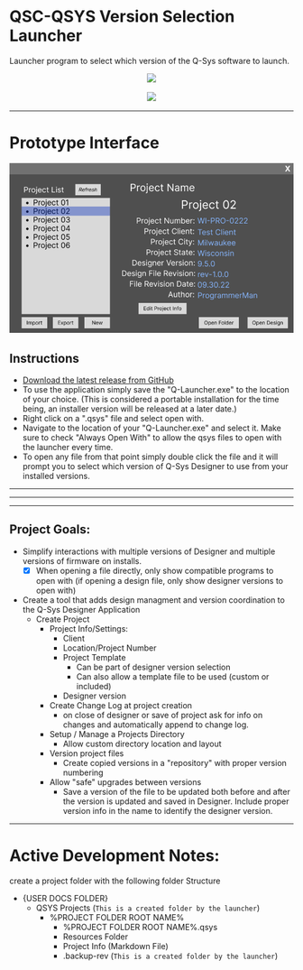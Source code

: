 # QSC-QSYS Version Selection Launcher
 Launcher program to select which version of the Q-Sys software to launch.
<!--
![screenshot](https://github.com/mckay115/QSC-QSYS-Launcher/blob/main/screenshots/icon.png?raw=true)
 -->
 <p align="center">
  <img src="https://github.com/mckay115/QSC-QSYS-Launcher/blob/main/screenshots/icon-small.png?raw=true" />
</p>

 
 <!--
![screenshot](https://raw.githubusercontent.com/mckay115/QSC-QSYS-Launcher/main/screenshots/choice2.png?token=ABXNU2J4JIVAESPW6NSTDMLBQU3ES)
-->

<p align="center">
  <img src="https://raw.githubusercontent.com/mckay115/QSC-QSYS-Launcher/main/screenshots/choice2.png?token=ABXNU2J4JIVAESPW6NSTDMLBQU3ES" />
</p>

---

# Prototype Interface

![screenshot](/screenshots/conceptProjectLaunchWindow.png)


## Instructions

- [Download the latest release from GitHub](https://github.com/mckay115/QSC-QSYS-Launcher/releases/latest)
- To use the application simply save the "Q-Launcher.exe" to the location of your choice. (This is considered a portable installation for the time being, an installer version will be released at a later date.)
- Right click on a ".qsys" file and select open with.
- Navigate to the location of your "Q-Launcher.exe" and select it. Make sure to check "Always Open With" to allow the qsys files to open with the launcher every time.
- To open any file from that point simply double click the file and it will prompt you to select which version of Q-Sys Designer to use from your installed versions.


---
---
---
## Project Goals:

- Simplify interactions with multiple versions of Designer and multiple versions of firmware on installs.
    - [x] When opening a file directly, only show compatible programs to open with (if opening a design file, only show designer versions to open with)
- Create a tool that adds design managment and version coordination to the Q-Sys Designer Application
    - Create Project
        - Project Info/Settings:
            - Client
            - Location/Project Number
            - Project Template
                - Can be part of designer version selection
                - Can also allow a template file to be used (custom or included)
            - Designer version
        - Create Change Log at project creation
            - on close of designer or save of project ask for info on changes and automatically append to change log.
        - Setup / Manage a Projects Directory
            - Allow custom directory location and layout
        - Version project files
            - Create copied versions in a "repository" with proper version numbering
        - Allow "safe" upgrades between versions
            - Save a version of the file to be updated both before and after the version is updated and saved in Designer. Include proper version info in the name to identify the designer version.

---

# Active Development Notes:

create a project folder with the following folder Structure

- {USER DOCS FOLDER}
  - QSYS Projects (`This is a created folder by the launcher`)
    - %PROJECT FOLDER ROOT NAME%
      - %PROJECT FOLDER ROOT NAME%.qsys
      - Resources Folder
      - Project Info (Markdown File)
      - .backup-rev (`This is a created folder by the launcher`)
